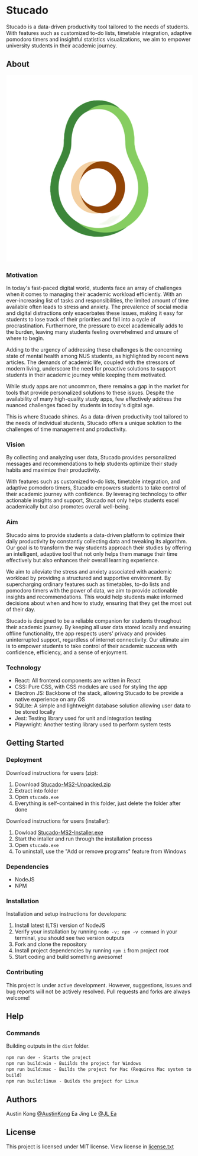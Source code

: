 # Stucado
Stucado is a data-driven productivity tool tailored to the needs of students. With features such as customized to-do lists, timetable integration, adaptive pomodoro timers and insightful statistics visualizations, we aim to empower university students in their academic journey.
## About
![Logo](Logo.png)
### Motivation
In today's fast-paced digital world, students face an array of challenges when it comes to managing their academic workload efficiently. With an ever-increasing list of tasks and responsibilities, the limited amount of time available often leads to stress and anxiety. The prevalence of social media and digital distractions only exacerbates these issues, making it easy for students to lose track of their priorities and fall into a cycle of procrastination. Furthermore, the pressure to excel academically adds to the burden, leaving many students feeling overwhelmed and unsure of where to begin.

Adding to the urgency of addressing these challenges is the concerning state of mental health among NUS students, as highlighted by recent news articles. The demands of academic life, coupled with the stressors of modern living, underscore the need for proactive solutions to support students in their academic journey while keeping them motivated.

While study apps are not uncommon, there remains a gap in the market for tools that provide personalized solutions to these issues. Despite the availability of many high-quality study apps, few effectively address the nuanced challenges faced by students in today's digital age.

This is where Stucado shines. As a data-driven productivity tool tailored to the needs of individual students, Stucado offers a unique solution to the challenges of time management and productivity.
### Vision
By collecting and analyzing user data, Stucado provides personalized messages and recommendations to help students optimize their study habits and maximize their productivity.

With features such as customized to-do lists, timetable integration, and adaptive pomodoro timers, Stucado empowers students to take control of their academic journey with confidence. By leveraging technology to offer actionable insights and support, Stucado not only helps students excel academically but also promotes overall well-being.
### Aim
Stucado aims to provide students a data-driven platform to optimize their daily productivity by constantly collecting data and tweaking its algorithm. Our goal is to transform the way students approach their studies by offering an intelligent, adaptive tool that not only helps them manage their time effectively but also enhances their overall learning experience.

We aim to alleviate the stress and anxiety associated with academic workload by providing a structured and supportive environment. By supercharging ordinary features such as timetables, to-do lists and pomodoro timers with the power of data, we aim to provide actionable insights and recommendations. This would help students make informed decisions about when and how to study, ensuring that they get the most out of their day. 

Stucado is designed to be a reliable companion for students throughout their academic journey. By keeping all user data stored locally and ensuring offline functionality, the app respects users’ privacy and provides uninterrupted support, regardless of internet connectivity. Our ultimate aim is to empower students to take control of their academic success with confidence, efficiency, and a sense of enjoyment.
### Technology
* React: All frontend components are written in React
* CSS: Pure CSS, with CSS modules are used for styling the app
* Electron JS: Backbone of the stack, allowing Stucado to be provide a native experience on any OS
* SQLite: A simple and lightweight database solution allowing user data to be stored locally
* Jest: Testing library used for unit and integration testing
* Playwright: Another testing library used to perform system tests
## Getting Started
### Deployment
Download instructions for users (zip):
1. Download [Stucado-MS2-Unpacked.zip](https://github.com/AustinKong/stucado/releases/download/v0.2.0/Stucado-MS2-Unpacked.zip)
2. Extract into folder
3. Open `stucado.exe`
4. Everything is self-contained in this folder, just delete the folder after done

Download instructions for users (installer):
1. Dowload [Stucado-MS2-Installer.exe](https://github.com/AustinKong/stucado/releases/download/v0.2.0/Stucado-MS2-Installer.exe)
2. Start the intaller and run through the installation process
3. Open `stucado.exe`
4. To uninstall, use the "Add or remove programs" feature from Windows
### Dependencies
* NodeJS
* NPM
### Installation
Installation and setup instructions for developers:
1. Install latest (LTS) version of NodeJS
2. Verify your installation by running `node -v; npm -v command` in your terminal, you should see two version outputs
3. Fork and clone the repository
4. Install project dependencies by running `npm i` from project root
5. Start coding and build something awesome!
### Contributing
This project is under active development. However, suggestions, issues and bug reports will not be actively resolved. Pull requests and forks are always welcome!
## Help
### Commands
Building outputs in the `dist` folder.

```
npm run dev - Starts the project
npm run build:win - Buiilds the project for Windows
npm run build:mac - Builds the project for Mac (Requires Mac system to build)
npm run build:linux - Builds the project for Linux
```
## Authors
Austin Kong [@AustinKong](https://github.com/AustinKong)
Ea Jing Le [@JL Ea](https://github.com/JingLeEa)
## License
This project is licensed under MIT license. View license in [license.txt](license.txt)
